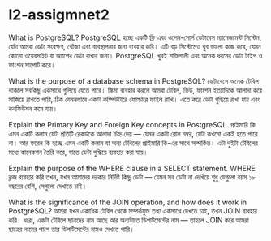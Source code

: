 # l2-assigmnet2



What is PostgreSQL?
PostgreSQL হচ্ছে একটি ফ্রি এবং ওপেন-সোর্স ডেটাবেস ম্যানেজমেন্ট সিস্টেম, যেটা আমরা ডেটা সংরক্ষণ, খোঁজা এবং ব্যবস্থাপনার জন্য ব্যবহার করি। এটি বড় সিস্টেমেও খুব ভালো কাজ করে, যেমন কোনো ওয়েবসাইট বা অ্যাপের ডেটা রাখার জন্য। PostgreSQL খুবই শক্তিশালী এবং অনেক ধরনের ডেটা টাইপ ও ফাংশন সাপোর্ট করে।

What is the purpose of a database schema in PostgreSQL?
ডেটাবেসে অনেক টেবিল থাকলে সবকিছু একসাথে গুলিয়ে যেতে পারে। স্কিমা ব্যবহার করলে আমরা টেবিল, ভিউ, ফাংশন ইত্যাদিকে আলাদা করে সাজিয়ে রাখতে পারি, ঠিক যেমনভাবে একটা কম্পিউটারে ফোল্ডারে ফাইল রাখি। এতে করে ডেটা গুছিয়ে রাখা যায় এবং কনফিউশন কমে যায়।

Explain the Primary Key and Foreign Key concepts in PostgreSQL.
প্রাইমারি কি এমন একটি কলাম যেটা প্রতিটি রেকর্ডকে আলাদা চিহ্ন দেয় — যেমন একটা রোল নম্বর, যেটা কখনো একই হতে পারে না। আর ফরেন কি হচ্ছে এমন একটি কলাম যা অন্য টেবিলের প্রাইমারি কি-এর সাথে সম্পর্কিত। এটা দুইটা টেবিলের মধ্যে কানেকশন তৈরি করে, যাতে ডেটা গুছিয়ে ব্যবহার করা যায়।

Explain the purpose of the WHERE clause in a SELECT statement.
WHERE ক্লজ ব্যবহার করি তখন, যখন আমাদের দরকার নির্দিষ্ট কিছু ডেটা — যেমন সব ডেটা না দেখিয়ে শুধু যেগুলো বয়স ১৮ বছরের বেশি, সেগুলো দেখাতে চাই। 

What is the significance of the JOIN operation, and how does it work in PostgreSQL?
আমরা যখন একাধিক টেবিল থেকে সম্পর্কযুক্ত তথ্য একসাথে দেখতে চাই, তখন JOIN ব্যবহার করি। ধরো, একটা টেবিলে ছাত্রদের নাম আছে আর অন্যটাতে ডিপার্টমেন্টের নাম — তাহলে JOIN করে আমরা ছাত্রের নামের পাশে তার ডিপার্টমেন্টের নামও দেখতে পারি।
